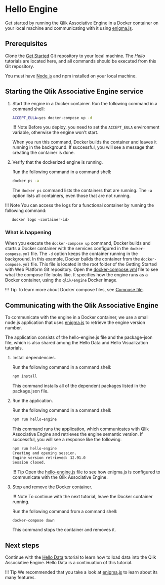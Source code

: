 # Hello Engine

Get started by running the Qlik Associative Engine in a Docker container on your local machine and
communicating with it using [enigma.js](https://github.com/qlik-oss/enigma.js).

## Prerequisites

Clone the
[Get Started](https://github.com/qlik-ea/core-get-started)
Git repository to your local machine. The *Hello* tutorials are located here,
and all commands should be executed from this Git repository.

You must have [Node.js](https://nodejs.org/en/) and npm installed on your local machine.

## Starting the Qlik Associative Engine service

1. Start the engine in a Docker container.
    Run the following command in a command shell:

    ```bash
    ACCEPT_EULA=yes docker-compose up -d
    ```

    !!! Note
        Before you deploy, you need to set the `ACCEPT_EULA` environment variable, otherwise the engine won't start.

    When you run this command, Docker builds the container and leaves it running in the background.
    If successful, you will see a message that creating the container is done.

1. Verify that the dockerized engine is running.

    Run the following command in a command shell:

    ```bash
    docker ps -a
    ```

    The `docker ps` command lists the containers that are running.
    The `-a` option lists all containers, even those that are not running.

!!! Note
    You can access the logs for a functional container by running the following command:

```bash
   docker logs <container-id>
```

### What is happening

When you execute the `docker-compose up` command,
Docker builds and starts a Docker container with the services configured in the `docker-compose.yml` file.
The `-d` option keeps the container running in the background.
In this example, Docker builds the container from the `docker-compose.yml` file.
This file is located in the root folder of the Getting Started with Web Platform Git repository.
Open the [docker-compose.yml](https://github.com/qlik-ea/core-get-started/blob/master/docker-compose.yml)
file to see what the compose file looks like.
It specifies how the engine runs as a Docker container, using the `qlik/engine` Docker image.

!!! Tip
    To learn more about Docker compose files, see [Compose file](https://docs.docker.com/compose/compose-file/).

## Communicating with the Qlik Associative Engine

To communicate with the engine in a Docker container, we use a small node.js application that uses
[enigma.js](https://github.com/qlik-oss/enigma.js) to retrieve the engine version number.

The application consists of the hello-engine.js file and the package-json file,
which is also shared among the Hello Data and Hello Visualization tutorials.

1. Install dependencies.

    Run the following command in a command shell:

    ```bash
    npm install
    ```

    This command installs all of the dependent packages listed in the package.json file.

1. Run the application.

    Run the following command in a command shell:

    ```bash
    npm run hello-engine
    ```

    This command runs the application, which communicates with Qlik Associative Engine and retrieves the
    engine semantic version.
    If successful, you will see a response like the following:

    ```bash
    npm run hello-engine
    Creating and opening session.
    Engine version retrieved: 12.91.0
    Session closed.
    ```

    !!! Tip
        Open the [hello-engine.js](https://github.com/qlik-ea/core-get-started/blob/master/src/hello-engine/hello-engine.js)
        file to see how enigma.js is configured to communicate with the Qlik Associative Engine.

1. Stop and remove the Docker container.

    !!! Note
        To continue with the next tutorial, leave the Docker container running.

    Run the following command from a command shell:

    ```bash
    docker-compose down
    ```

    This command stops the container and removes it.

## Next steps

Continue with the [Hello Data](./hello-data.md) tutorial to learn how to load data into the Qlik Associative Engine.
Hello Data is a continuation of this tutorial.

!!! Tip
    We recommended that you take a look at [enigma.js](https://github.com/qlik-oss/enigma.js) to learn about its many features.

